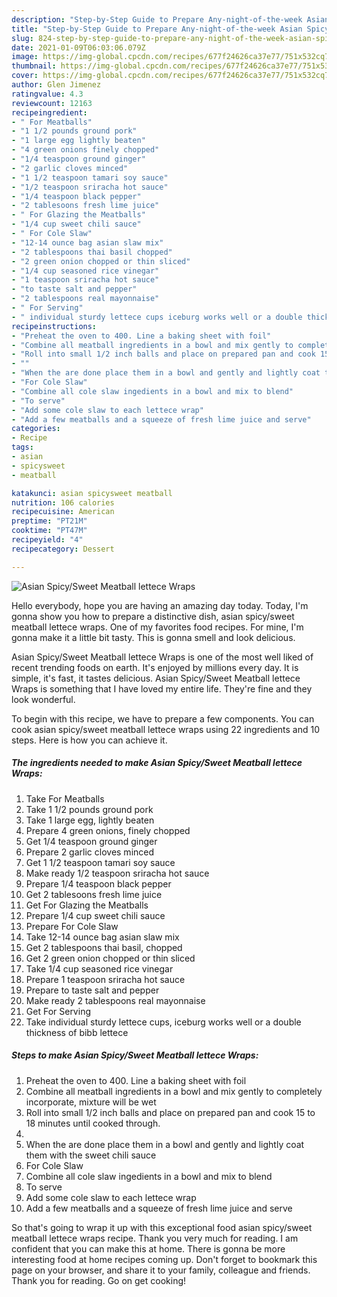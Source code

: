 ```yaml
---
description: "Step-by-Step Guide to Prepare Any-night-of-the-week Asian Spicy/Sweet Meatball lettece Wraps"
title: "Step-by-Step Guide to Prepare Any-night-of-the-week Asian Spicy/Sweet Meatball lettece Wraps"
slug: 824-step-by-step-guide-to-prepare-any-night-of-the-week-asian-spicy-sweet-meatball-lettece-wraps
date: 2021-01-09T06:03:06.079Z
image: https://img-global.cpcdn.com/recipes/677f24626ca37e77/751x532cq70/asian-spicysweet-meatball-lettece-wraps-recipe-main-photo.jpg
thumbnail: https://img-global.cpcdn.com/recipes/677f24626ca37e77/751x532cq70/asian-spicysweet-meatball-lettece-wraps-recipe-main-photo.jpg
cover: https://img-global.cpcdn.com/recipes/677f24626ca37e77/751x532cq70/asian-spicysweet-meatball-lettece-wraps-recipe-main-photo.jpg
author: Glen Jimenez
ratingvalue: 4.3
reviewcount: 12163
recipeingredient:
- " For Meatballs"
- "1 1/2 pounds ground pork"
- "1 large egg lightly beaten"
- "4 green onions finely chopped"
- "1/4 teaspoon ground ginger"
- "2 garlic cloves minced"
- "1 1/2 teaspoon tamari soy sauce"
- "1/2 teaspoon sriracha hot sauce"
- "1/4 teaspoon black pepper"
- "2 tablesoons fresh lime juice"
- " For Glazing the Meatballs"
- "1/4 cup sweet chili sauce"
- " For Cole Slaw"
- "12-14 ounce bag asian slaw mix"
- "2 tablespoons thai basil chopped"
- "2 green onion chopped or thin sliced"
- "1/4 cup seasoned rice vinegar"
- "1 teaspoon sriracha hot sauce"
- "to taste salt and pepper"
- "2 tablespoons real mayonnaise"
- " For Serving"
- " individual sturdy lettece cups iceburg works well or a double thickness of bibb lettece"
recipeinstructions:
- "Preheat the oven to 400. Line a baking sheet with foil"
- "Combine all meatball ingredients in a bowl and mix gently to completely incorporate, mixture will be wet"
- "Roll into small 1/2 inch balls and place on prepared pan and cook 15 to 18 minutes until cooked through."
- ""
- "When the are done place them in a bowl and gently and lightly coat them with the sweet chili sauce"
- "For Cole Slaw"
- "Combine all cole slaw ingedients in a bowl and mix to blend"
- "To serve"
- "Add some cole slaw to each lettece wrap"
- "Add a few meatballs and a squeeze of fresh lime juice and serve"
categories:
- Recipe
tags:
- asian
- spicysweet
- meatball

katakunci: asian spicysweet meatball 
nutrition: 106 calories
recipecuisine: American
preptime: "PT21M"
cooktime: "PT47M"
recipeyield: "4"
recipecategory: Dessert

---
```



![Asian Spicy/Sweet Meatball lettece Wraps](https://img-global.cpcdn.com/recipes/677f24626ca37e77/751x532cq70/asian-spicysweet-meatball-lettece-wraps-recipe-main-photo.jpg)

Hello everybody, hope you are having an amazing day today. Today, I'm gonna show you how to prepare a distinctive dish, asian spicy/sweet meatball lettece wraps. One of my favorites food recipes. For mine, I'm gonna make it a little bit tasty. This is gonna smell and look delicious.

Asian Spicy/Sweet Meatball lettece Wraps is one of the most well liked of recent trending foods on earth. It's enjoyed by millions every day. It is simple, it's fast, it tastes delicious. Asian Spicy/Sweet Meatball lettece Wraps is something that I have loved my entire life. They're fine and they look wonderful.




To begin with this recipe, we have to prepare a few components. You can cook asian spicy/sweet meatball lettece wraps using 22 ingredients and 10 steps. Here is how you can achieve it.

<!--inarticleads1-->

##### The ingredients needed to make Asian Spicy/Sweet Meatball lettece Wraps:

1. Take  For Meatballs
1. Take 1 1/2 pounds ground pork
1. Take 1 large egg, lightly beaten
1. Prepare 4 green onions, finely chopped
1. Get 1/4 teaspoon ground ginger
1. Prepare 2 garlic cloves minced
1. Get 1 1/2 teaspoon tamari soy sauce
1. Make ready 1/2 teaspoon sriracha hot sauce
1. Prepare 1/4 teaspoon black pepper
1. Get 2 tablesoons fresh lime juice
1. Get  For Glazing the Meatballs
1. Prepare 1/4 cup sweet chili sauce
1. Prepare  For Cole Slaw
1. Take 12-14 ounce bag asian slaw mix
1. Get 2 tablespoons thai basil, chopped
1. Get 2 green onion chopped or thin sliced
1. Take 1/4 cup seasoned rice vinegar
1. Prepare 1 teaspoon sriracha hot sauce
1. Prepare to taste salt and pepper
1. Make ready 2 tablespoons real mayonnaise
1. Get  For Serving
1. Take  individual sturdy lettece cups, iceburg works well or a double thickness of bibb lettece




<!--inarticleads2-->

##### Steps to make Asian Spicy/Sweet Meatball lettece Wraps:

1. Preheat the oven to 400. Line a baking sheet with foil
1. Combine all meatball ingredients in a bowl and mix gently to completely incorporate, mixture will be wet
1. Roll into small 1/2 inch balls and place on prepared pan and cook 15 to 18 minutes until cooked through.
1. 
1. When the are done place them in a bowl and gently and lightly coat them with the sweet chili sauce
1. For Cole Slaw
1. Combine all cole slaw ingedients in a bowl and mix to blend
1. To serve
1. Add some cole slaw to each lettece wrap
1. Add a few meatballs and a squeeze of fresh lime juice and serve




So that's going to wrap it up with this exceptional food asian spicy/sweet meatball lettece wraps recipe. Thank you very much for reading. I am confident that you can make this at home. There is gonna be more interesting food at home recipes coming up. Don't forget to bookmark this page on your browser, and share it to your family, colleague and friends. Thank you for reading. Go on get cooking!
